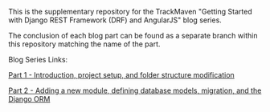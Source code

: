 This is the supplementary repository for the TrackMaven "Getting Started with Django REST Framework (DRF) and AngularJS" blog series.

The conclusion of each blog part can be found as a separate branch within this repository matching the name of the part.

Blog Series Links:

[Part 1 - Introduction, project setup, and folder structure modification](http://engineroom.trackmaven.com/blog/getting-started-drf-angularjs-part-1/)

[Part 2 - Adding a new module, defining database models, migration, and the Django ORM](http://engineroom.trackmaven.com/blog/getting-started-drf-angularjs-part-2/)
